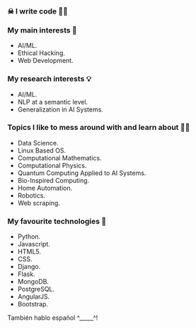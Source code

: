 ### ☠ I write code 🐱‍💻<br>

### My main interests 🦉
- AI/ML.
- Ethical Hacking.
- Web Development.

### My research interests 💡
- AI/ML.
- NLP at a semantic level.
- Generalization in AI Systems.

### Topics I like to mess around with and learn about 👨‍💻
- Data Science.
- Linux Based OS.
- Computational Mathematics.
- Computational Physics.
- Quantum Computing Applied to AI Systems.
- Bio-Inspired Computing.
- Home Automation.
- Robotics.
- Web scraping.

### My favourite technologies 👾
- Python.
- Javascript.
- HTML5.
- CSS.
- Django.
- Flask.
- MongoDB.
- PostgreSQL.
- AngularJS.
- Bootstrap.

También hablo español ^_____^!

<!---
druiz35/druiz35 is a ✨ special ✨ repository because its `README.md` (this file) appears on your GitHub profile.
You can click the Preview link to take a look at your changes.
--->

